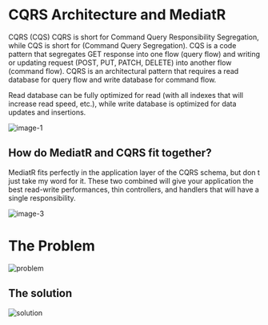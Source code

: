 # CQRS Architecture and MediatR

CQRS (CQS)
CQRS is short for Command Query Responsibility Segregation, while CQS is short for (Command Query Segregation). CQS is a code pattern that segregates GET response into one flow (query flow) and writing or updating request (POST, PUT, PATCH, DELETE) into another flow (command flow). CQRS is an architectural pattern that requires a read database for query flow and write database for command flow.

Read database can be fully optimized for read (with all indexes that will increase read speed, etc.), while write database is optimized for data updates and insertions.

![image-1](https://user-images.githubusercontent.com/58937669/172811655-3c35dfc6-9607-4353-81c8-97c34da31afb.png)



## How do MediatR and CQRS fit together?

MediatR fits perfectly in the application layer of the CQRS schema, but don t just take my word for it. These two combined will give your application the best read-write performances, thin controllers, and handlers that will have a single responsibility.



![image-3](https://user-images.githubusercontent.com/58937669/172811695-ecf9e73e-48be-4f85-b8a5-bc0dd746e7e9.png)


# The Problem 

![problem](https://user-images.githubusercontent.com/58937669/172811764-09afa1a6-038b-4cce-a665-e743592a104b.png)


## The solution
![solution](https://user-images.githubusercontent.com/58937669/172811809-7d309fb7-5e32-4a1b-8404-2e292a4eb834.png)
